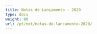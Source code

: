 ```yaml
---
title: Notas de Lançamento - 2020
type: docs
weight: 80
url: /pt/net/notas-de-lancamento-2020/
---
```

